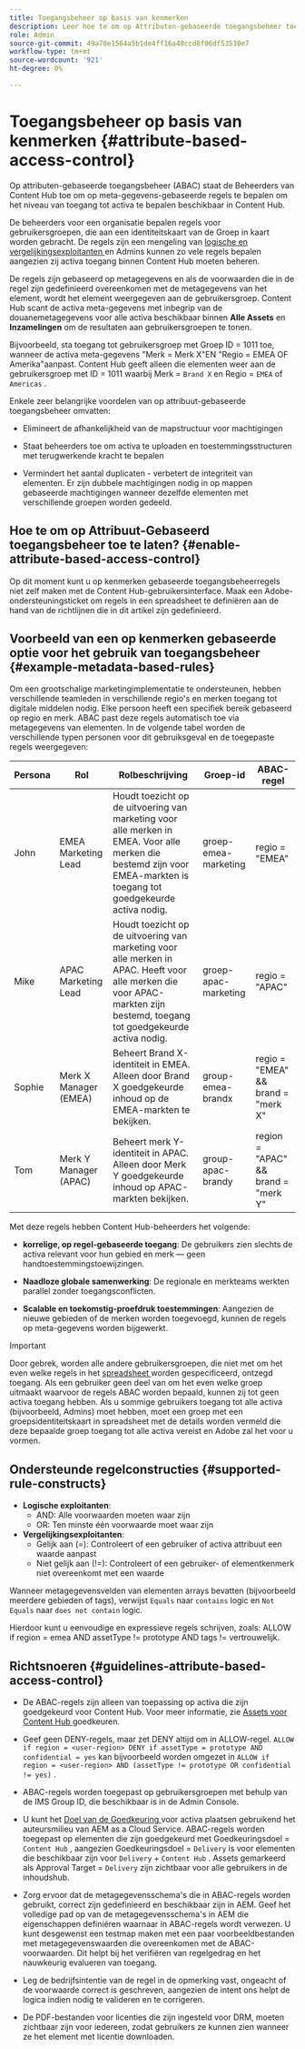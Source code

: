 ```yaml
---
title: Toegangsbeheer op basis van kenmerken
description: Leer hoe te om op Attributen-gebaseerde toegangsbeheer toe te laten om op meta-gegevens-gebaseerde regels te bepalen om het niveau van toegang tot activa te bepalen beschikbaar in Content Hub
role: Admin
source-git-commit: 49a70e1564a5b1de4ff16a40ccd8f06df53530e7
workflow-type: tm+mt
source-wordcount: '921'
ht-degree: 0%

---
```


# Toegangsbeheer op basis van kenmerken {#attribute-based-access-control}

Op attributen-gebaseerde toegangsbeheer (ABAC) staat de Beheerders van Content Hub toe om op meta-gegevens-gebaseerde regels te bepalen om het niveau van toegang tot activa te bepalen beschikbaar in Content Hub.

De beheerders voor een organisatie bepalen regels voor gebruikersgroepen, die aan een identiteitskaart van de Groep in kaart worden gebracht. De regels zijn een mengeling van [ logische en vergelijkingsexploitanten ](#supported-rule-constructs) en Admins kunnen zo vele regels bepalen aangezien zij activa toegang binnen Content Hub moeten beheren.

De regels zijn gebaseerd op metagegevens en als de voorwaarden die in de regel zijn gedefinieerd overeenkomen met de metagegevens van het element, wordt het element weergegeven aan de gebruikersgroep. Content Hub scant de activa meta-gegevens met inbegrip van de douanemetagegevens voor alle activa beschikbaar binnen **Alle Assets** en **Inzamelingen** om de resultaten aan gebruikersgroepen te tonen.

Bijvoorbeeld, sta toegang tot gebruikersgroep met Groep ID = 1011 toe, wanneer de activa meta-gegevens &quot;Merk = Merk X&quot;EN &quot;Regio = EMEA OF Amerika&quot;aanpast. Content Hub geeft alleen die elementen weer aan de gebruikersgroep met ID = 1011 waarbij Merk = `Brand X` en Regio = `EMEA` of `Americas` .

Enkele zeer belangrijke voordelen van op attribuut-gebaseerde toegangsbeheer omvatten:

* Elimineert de afhankelijkheid van de mapstructuur voor machtigingen

* Staat beheerders toe om activa te uploaden en toestemmingsstructuren met terugwerkende kracht te bepalen

* Vermindert het aantal duplicaten - verbetert de integriteit van elementen. Er zijn dubbele machtigingen nodig in op mappen gebaseerde machtigingen wanneer dezelfde elementen met verschillende groepen worden gedeeld.

## Hoe te om op Attribuut-Gebaseerd toegangsbeheer toe te laten? {#enable-attribute-based-access-control}

Op dit moment kunt u op kenmerken gebaseerde toegangsbeheerregels niet zelf maken met de Content Hub-gebruikersinterface. Maak een Adobe-ondersteuningsticket om regels in een spreadsheet te definiëren aan de hand van de richtlijnen die in dit artikel zijn gedefinieerd.

## Voorbeeld van een op kenmerken gebaseerde optie voor het gebruik van toegangsbeheer {#example-metadata-based-rules}

Om een grootschalige marketingimplementatie te ondersteunen, hebben verschillende teamleden in verschillende regio&#39;s en merken toegang tot digitale middelen nodig. Elke persoon heeft een specifiek bereik gebaseerd op regio en merk. ABAC past deze regels automatisch toe via metagegevens van elementen. In de volgende tabel worden de verschillende typen personen voor dit gebruiksgeval en de toegepaste regels weergegeven:

| Persona | Rol | Rolbeschrijving | Groep-id | ABAC-regel |
|---------------------|----------------|-----------------|------------|------------|
| John | EMEA Marketing Lead | Houdt toezicht op de uitvoering van marketing voor alle merken in EMEA. Voor alle merken die bestemd zijn voor EMEA-markten is toegang tot goedgekeurde activa nodig. | groep-emea-marketing | regio = &quot;EMEA&quot; |
| Mike | APAC Marketing Lead | Houdt toezicht op de uitvoering van marketing voor alle merken in APAC. Heeft voor alle merken die voor APAC-markten zijn bestemd, toegang tot goedgekeurde activa nodig. | groep-apac-marketing | regio = &quot;APAC&quot; |
| Sophie | Merk X Manager (EMEA) | Beheert Brand X-identiteit in EMEA. Alleen door Brand X goedgekeurde inhoud op de EMEA-markten te bekijken. | group-emea-brandx | regio = &quot;EMEA&quot; &amp;&amp; brand = &quot;merk X&quot; |
| Tom | Merk Y Manager (APAC) | Beheert merk Y-identiteit in APAC. Alleen door Merk Y goedgekeurde inhoud op APAC-markten bekijken. | group-apac-brandy | region = &quot;APAC&quot; &amp;&amp; brand = &quot;merk Y&quot; |

Met deze regels hebben Content Hub-beheerders het volgende:

* **korrelige, op regel-gebaseerde toegang**: De gebruikers zien slechts de activa relevant voor hun gebied en merk — geen handtoestemmingstoewijzingen.

* **Naadloze globale samenwerking**: De regionale en merkteams werkten parallel zonder toegangsconflicten.

* **Scalable en toekomstig-proefdruk toestemmingen**: Aangezien de nieuwe gebieden of de merken worden toegevoegd, kunnen de regels op meta-gegevens worden bijgewerkt.

>[!IMPORTANT]
>
> Door gebrek, worden alle andere gebruikersgroepen, die niet met om het even welke regels in het [ spreadsheet ](#enable-attribute-based-access-control) worden gespecificeerd, ontzegd toegang. Als een gebruiker geen deel van om het even welke groep uitmaakt waarvoor de regels ABAC worden bepaald, kunnen zij tot geen activa toegang hebben. Als u sommige gebruikers toegang tot alle activa (bijvoorbeeld, Admins) moet hebben, moet een groep met een groepsidentiteitskaart in spreadsheet met de details worden vermeld die deze bepaalde groep toegang tot alle activa vereist en Adobe zal het voor u vormen.


## Ondersteunde regelconstructies {#supported-rule-constructs}

* **Logische exploitanten**:
   * AND: Alle voorwaarden moeten waar zijn
   * OR: Ten minste één voorwaarde moet waar zijn
* **Vergelijkingsexploitanten**:
   * Gelijk aan (=): Controleert of een gebruiker of activa attribuut een waarde aanpast
   * Niet gelijk aan (!=): Controleert of een gebruiker- of elementkenmerk niet overeenkomt met een waarde

Wanneer metagegevensvelden van elementen arrays bevatten (bijvoorbeeld meerdere gebieden of tags), verwijst `Equals` naar `contains` logic en `Not Equals` naar `does not contain` logic.

Hierdoor kunt u eenvoudige en expressieve regels schrijven, zoals: ALLOW if region = emea AND assetType != prototype AND tags != vertrouwelijk.

## Richtsnoeren {#guidelines-attribute-based-access-control}

* De ABAC-regels zijn alleen van toepassing op activa die zijn goedgekeurd voor Content Hub. Voor meer informatie, zie [ Assets voor Content Hub ](/help/assets/approve-assets-content-hub.md) goedkeuren.

* Geef geen DENY-regels, maar zet DENY altijd om in ALLOW-regel. `ALLOW if region = <user-region> DENY if assetType = prototype AND confidential = yes` kan bijvoorbeeld worden omgezet in `ALLOW if region = <user-region> AND (assetType != prototype OR confidential != yes)` .

* ABAC-regels worden toegepast op gebruikersgroepen met behulp van de IMS Group ID, die beschikbaar is in de Admin Console.


* U kunt het [ Doel van de Goedkeuring ](/help/assets/approve-assets-content-hub.md#set-approval-target) voor activa plaatsen gebruikend het auteursmilieu van AEM as a Cloud Service. ABAC-regels worden toegepast op elementen die zijn goedgekeurd met Goedkeuringsdoel = `Content Hub` , aangezien Goedkeuringsdoel = `Delivery` is voor elementen die beschikbaar zijn voor `Delivery` + `Content Hub` . Assets gemarkeerd als Approval Target = `Delivery` zijn zichtbaar voor alle gebruikers in de inhoudshub.

* Zorg ervoor dat de metagegevensschema&#39;s die in ABAC-regels worden gebruikt, correct zijn gedefinieerd en beschikbaar zijn in AEM. Geef het volledige pad op van de metagegevensschema&#39;s in AEM die eigenschappen definiëren waarnaar in ABAC-regels wordt verwezen. U kunt desgewenst een testmap maken met een paar voorbeeldbestanden met metagegevenswaarden die overeenkomen met de ABAC-voorwaarden. Dit helpt bij het verifiëren van regelgedrag en het nauwkeurig evalueren van toegang.

* Leg de bedrijfsintentie van de regel in de opmerking vast, ongeacht of de voorwaarde correct is geschreven, aangezien de intent ons helpt de logica indien nodig te valideren en te corrigeren.

* De PDF-bestanden voor licenties die zijn ingesteld voor DRM, moeten zichtbaar zijn voor iedereen, zodat gebruikers ze kunnen zien wanneer ze het element met licentie downloaden.










